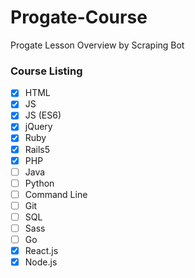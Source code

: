 # Progate-Course
Progate Lesson Overview by Scraping Bot

### Course Listing
- [x] HTML
- [x] JS
- [x] JS (ES6)
- [x] jQuery
- [x] Ruby
- [x] Rails5
- [x] PHP
- [ ] Java
- [ ] Python
- [ ] Command Line
- [ ] Git
- [ ] SQL
- [ ] Sass
- [ ] Go
- [x] React.js
- [x] Node.js
